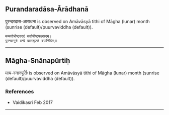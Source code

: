 ## Purandaradāsa-Ārādhanā
पुरन्दरदास-आराधना is observed on Amāvāsyā tithi of Māgha (lunar) month (sunrise (default)/puurvaviddha (default)).



```
मन्मनोभीष्टवरदं सर्वाभीष्टफलप्रदम्।
पुरन्दरगुरुं वन्दे दासशृएष्ठं दयानिधिम्॥
```

---
## Māgha-Snānapūrtiḥ
माघ-स्नानपूर्तिः is observed on Amāvāsyā tithi of Māgha (lunar) month (sunrise (default)/puurvaviddha (default)).


### References
* Vaidikasri Feb 2017


---
